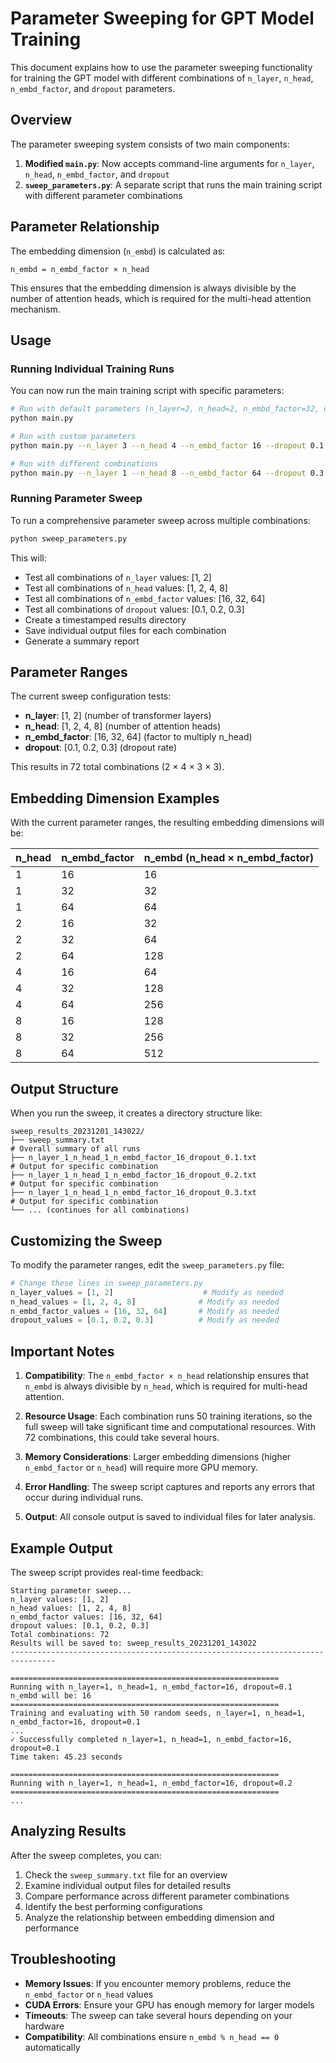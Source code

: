 # Parameter Sweeping for GPT Model Training

This document explains how to use the parameter sweeping functionality for training the GPT model with different combinations of `n_layer`, `n_head`, `n_embd_factor`, and `dropout` parameters.

## Overview

The parameter sweeping system consists of two main components:

1. **Modified `main.py`**: Now accepts command-line arguments for `n_layer`, `n_head`, `n_embd_factor`, and `dropout`
2. **`sweep_parameters.py`**: A separate script that runs the main training script with different parameter combinations

## Parameter Relationship

The embedding dimension (`n_embd`) is calculated as:
```
n_embd = n_embd_factor × n_head
```

This ensures that the embedding dimension is always divisible by the number of attention heads, which is required for the multi-head attention mechanism.

## Usage

### Running Individual Training Runs

You can now run the main training script with specific parameters:

```bash
# Run with default parameters (n_layer=2, n_head=2, n_embd_factor=32, dropout=0.2)
python main.py

# Run with custom parameters
python main.py --n_layer 3 --n_head 4 --n_embd_factor 16 --dropout 0.1

# Run with different combinations
python main.py --n_layer 1 --n_head 8 --n_embd_factor 64 --dropout 0.3
```

### Running Parameter Sweep

To run a comprehensive parameter sweep across multiple combinations:

```bash
python sweep_parameters.py
```

This will:
- Test all combinations of `n_layer` values: [1, 2]
- Test all combinations of `n_head` values: [1, 2, 4, 8]
- Test all combinations of `n_embd_factor` values: [16, 32, 64]
- Test all combinations of `dropout` values: [0.1, 0.2, 0.3]
- Create a timestamped results directory
- Save individual output files for each combination
- Generate a summary report

## Parameter Ranges

The current sweep configuration tests:

- **n_layer**: [1, 2] (number of transformer layers)
- **n_head**: [1, 2, 4, 8] (number of attention heads)
- **n_embd_factor**: [16, 32, 64] (factor to multiply n_head)
- **dropout**: [0.1, 0.2, 0.3] (dropout rate)

This results in 72 total combinations (2 × 4 × 3 × 3).

## Embedding Dimension Examples

With the current parameter ranges, the resulting embedding dimensions will be:

| n_head | n_embd_factor | n_embd (n_head × n_embd_factor) |
|--------|---------------|-----------------------------------|
| 1      | 16            | 16                               |
| 1      | 32            | 32                               |
| 1      | 64            | 64                               |
| 2      | 16            | 32                               |
| 2      | 32            | 64                               |
| 2      | 64            | 128                              |
| 4      | 16            | 64                               |
| 4      | 32            | 128                              |
| 4      | 64            | 256                              |
| 8      | 16            | 128                              |
| 8      | 32            | 256                              |
| 8      | 64            | 512                              |

## Output Structure

When you run the sweep, it creates a directory structure like:

```
sweep_results_20231201_143022/
├── sweep_summary.txt                                                                    # Overall summary of all runs
├── n_layer_1_n_head_1_n_embd_factor_16_dropout_0.1.txt                               # Output for specific combination
├── n_layer_1_n_head_1_n_embd_factor_16_dropout_0.2.txt                               # Output for specific combination
├── n_layer_1_n_head_1_n_embd_factor_16_dropout_0.3.txt                               # Output for specific combination
└── ... (continues for all combinations)
```

## Customizing the Sweep

To modify the parameter ranges, edit the `sweep_parameters.py` file:

```python
# Change these lines in sweep_parameters.py
n_layer_values = [1, 2]                    # Modify as needed
n_head_values = [1, 2, 4, 8]              # Modify as needed
n_embd_factor_values = [16, 32, 64]       # Modify as needed
dropout_values = [0.1, 0.2, 0.3]          # Modify as needed
```

## Important Notes

1. **Compatibility**: The `n_embd_factor × n_head` relationship ensures that `n_embd` is always divisible by `n_head`, which is required for multi-head attention.

2. **Resource Usage**: Each combination runs 50 training iterations, so the full sweep will take significant time and computational resources. With 72 combinations, this could take several hours.

3. **Memory Considerations**: Larger embedding dimensions (higher `n_embd_factor` or `n_head`) will require more GPU memory.

4. **Error Handling**: The sweep script captures and reports any errors that occur during individual runs.

5. **Output**: All console output is saved to individual files for later analysis.

## Example Output

The sweep script provides real-time feedback:

```
Starting parameter sweep...
n_layer values: [1, 2]
n_head values: [1, 2, 4, 8]
n_embd_factor values: [16, 32, 64]
dropout values: [0.1, 0.2, 0.3]
Total combinations: 72
Results will be saved to: sweep_results_20231201_143022
--------------------------------------------------------------------------------

============================================================
Running with n_layer=1, n_head=1, n_embd_factor=16, dropout=0.1
n_embd will be: 16
============================================================
Training and evaluating with 50 random seeds, n_layer=1, n_head=1, n_embd_factor=16, dropout=0.1
...
✓ Successfully completed n_layer=1, n_head=1, n_embd_factor=16, dropout=0.1
Time taken: 45.23 seconds

============================================================
Running with n_layer=1, n_head=1, n_embd_factor=16, dropout=0.2
============================================================
...
```

## Analyzing Results

After the sweep completes, you can:

1. Check the `sweep_summary.txt` file for an overview
2. Examine individual output files for detailed results
3. Compare performance across different parameter combinations
4. Identify the best performing configurations
5. Analyze the relationship between embedding dimension and performance

## Troubleshooting

- **Memory Issues**: If you encounter memory problems, reduce the `n_embd_factor` or `n_head` values
- **CUDA Errors**: Ensure your GPU has enough memory for larger models
- **Timeouts**: The sweep can take several hours depending on your hardware
- **Compatibility**: All combinations ensure `n_embd % n_head == 0` automatically
